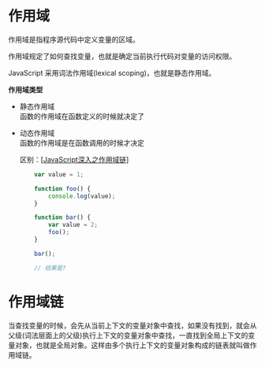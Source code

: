 # 作用域

  作用域是指程序源代码中定义变量的区域。

  作用域规定了如何查找变量，也就是确定当前执行代码对变量的访问权限。

  JavaScript 采用词法作用域(lexical scoping)，也就是静态作用域。
  
  **作用域类型**    
  - 静态作用域   
    函数的作用域在函数定义的时候就决定了
  - 动态作用域    
    函数的作用域是在函数调用的时候才决定    
    
    区别：\[[JavaScript深入之作用域链](https://github.com/mqyqingfeng/Blog/issues/3)\]
      
    ```javascript
        var value = 1;

        function foo() {
            console.log(value);
        }

        function bar() {
            var value = 2;
            foo();
        }

        bar();

        // 结果是?
    ```
# 作用域链

当查找变量的时候，会先从当前上下文的变量对象中查找，如果没有找到，就会从父级(词法层面上的父级)执行上下文的变量对象中查找，一直找到全局上下文的变量对象，也就是全局对象。这样由多个执行上下文的变量对象构成的链表就叫做作用域链。



